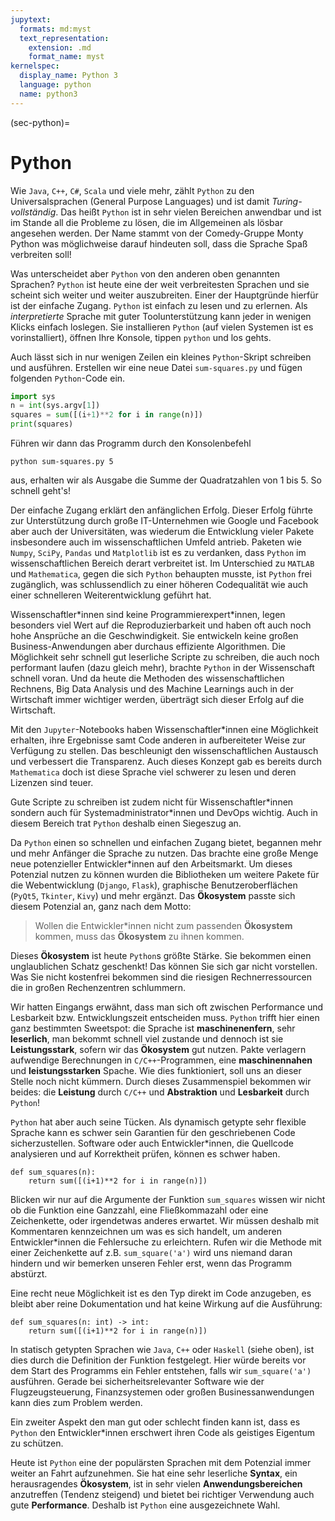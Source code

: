 ```yaml
---
jupytext:
  formats: md:myst
  text_representation:
    extension: .md
    format_name: myst
kernelspec:
  display_name: Python 3
  language: python
  name: python3
---
```


(sec-python)=
# Python

Wie ``Java``, ``C++``, ``C#``, ``Scala`` und viele mehr, zählt ``Python`` zu den Universalsprachen (General Purpose Languages) und ist damit *Turing-vollständig*. 
Das heißt ``Python`` ist in sehr vielen Bereichen anwendbar und ist im Stande all die Probleme zu lösen, die im Allgemeinen als lösbar angesehen werden.
Der Name stammt von der Comedy-Gruppe Monty Python was möglichweise darauf hindeuten soll, dass die Sprache Spaß verbreiten soll!

Was unterscheidet aber ``Python`` von den anderen oben genannten Sprachen? 
``Python`` ist heute eine der weit verbreitesten Sprachen und sie scheint sich weiter und weiter auszubreiten.
Einer der Hauptgründe hierfür ist der einfache Zugang.
``Python`` ist einfach zu lesen und zu erlernen.
Als *interpretierte* Sprache mit guter Toolunterstützung kann jeder in wenigen Klicks einfach loslegen.
Sie installieren ``Python`` (auf vielen Systemen ist es vorinstalliert), öffnen Ihre Konsole, tippen ``python`` und los gehts.

Auch lässt sich in nur wenigen Zeilen ein kleines ``Python``-Skript schreiben und ausführen.
Erstellen wir eine neue Datei ``sum-squares.py`` und fügen folgenden ``Python``-Code ein.

```python
import sys
n = int(sys.argv[1])
squares = sum([(i+1)**2 for i in range(n)])
print(squares)
```

Führen wir dann das Programm durch den Konsolenbefehl

```
python sum-squares.py 5
```

aus, erhalten wir als Ausgabe die Summe der Quadratzahlen von $1$ bis $5$.
So schnell geht's!

Der einfache Zugang erklärt den anfänglichen Erfolg.
Dieser Erfolg führte zur Unterstützung durch große IT-Unternehmen wie Google und Facebook aber auch der Universitäten, was wiederum die Entwicklung vieler Pakete insbesondere auch im wissenschaftlichen Umfeld antrieb.
Paketen wie ``Numpy``, ``SciPy``, ``Pandas`` und ``Matplotlib`` ist es zu verdanken, dass ``Python`` im wissenschaftlichen Bereich derart verbreitet ist.
Im Unterschied zu ``MATLAB`` und ``Mathematica``, gegen die sich ``Python`` behaupten musste, ist ``Python`` frei zugänglich, was schlussendlich zu einer höheren Codequalität wie auch einer schnelleren Weiterentwicklung geführt hat.

Wissenschaftler\*innen sind keine Programmierexpert\*innen, legen besonders viel Wert auf die Reproduzierbarkeit und haben oft auch noch hohe Ansprüche an die Geschwindigkeit.
Sie entwickeln keine großen Business-Anwendungen aber durchaus effiziente Algorithmen.
Die Möglichkeit sehr schnell gut leserliche Scripte zu schreiben, die auch noch performant laufen (dazu gleich mehr), brachte ``Python`` in der Wissenschaft schnell voran.
Und da heute die Methoden des wissenschaftlichen Rechnens, Big Data Analysis und des Machine Learnings auch in der Wirtschaft immer wichtiger werden, überträgt sich dieser Erfolg auf die Wirtschaft.

Mit den ``Jupyter``-Notebooks haben Wissenschaftler\*innen eine Möglichkeit erhalten, ihre Ergebnisse samt Code anderen in aufbereiteter Weise zur Verfügung zu stellen.
Das beschleunigt den wissenschaftlichen Austausch und verbessert die Transparenz.
Auch dieses Konzept gab es bereits durch ``Mathematica`` doch ist diese Sprache viel schwerer zu lesen und deren Lizenzen sind teuer.

Gute Scripte zu schreiben ist zudem nicht für Wissenschaftler\*innen sondern auch für Systemadministrator\*innen und DevOps wichtig.
Auch in diesem Bereich trat ``Python`` deshalb einen Siegeszug an.

Da ``Python`` einen so schnellen und einfachen Zugang bietet, begannen mehr und mehr Anfänger die Sprache zu nutzen.
Das brachte eine große Menge neue potenzieller Entwickler\*innen auf den Arbeitsmarkt.
Um dieses Potenzial nutzen zu können wurden die Bibliotheken um weitere Pakete für die Webentwicklung (``Django``, ``Flask``), graphische Benutzeroberflächen (``PyQt5``, ``Tkinter``, ``Kivy``) und mehr ergänzt.
Das **Ökosystem** passte sich diesem Potenzial an, ganz nach dem Motto:

>Wollen die Entwickler\*innen nicht zum passenden **Ökosystem** kommen, muss das **Ökosystem** zu ihnen kommen.

Dieses **Ökosystem** ist heute ``Python``s größte Stärke.
Sie bekommen einen unglaublichen Schatz geschenkt!
Das können Sie sich gar nicht vorstellen.
Was Sie nicht kostenfrei bekommen sind die riesigen Rechnerressourcen die in großen Rechenzentren schlummern.


Wir hatten Eingangs erwähnt, dass man sich oft zwischen Performance und Lesbarkeit bzw. Entwicklungszeit entscheiden muss.
``Python`` trifft hier einen ganz bestimmten Sweetspot: die Sprache ist **maschinenenfern**, sehr **leserlich**, man bekommt schnell viel zustande und dennoch ist sie **Leistungsstark**, sofern wir das **Ökosystem** gut nutzen.
Pakte verlagern aufwendige Berechnungen in ``C/C++``-Programmen, eine **maschinennahen** und **leistungsstarken** Spache.
Wie dies funktioniert, soll uns an dieser Stelle noch nicht kümmern.
Durch dieses Zusammenspiel bekommen wir beides: die **Leistung** durch ``C/C++`` und **Abstraktion** und **Lesbarkeit** durch ``Python``!

``Python`` hat aber auch seine Tücken.
Als dynamisch getypte sehr flexible Sprache kann es schwer sein Garantien für den geschriebenen Code sicherzustellen.
Software oder auch Entwickler\*innen, die Quellcode analysieren und auf Korrektheit prüfen, können es schwer haben.

```{code-cell} python3
def sum_squares(n):
    return sum([(i+1)**2 for i in range(n)])
```

Blicken wir nur auf die Argumente der Funktion ``sum_squares`` wissen wir nicht ob die Funktion eine Ganzzahl, eine Fließkommazahl oder eine Zeichenkette, oder irgendetwas anderes erwartet.
Wir müssen deshalb mit Kommentaren kennzeichnen um was es sich handelt, um anderen Entwickler\*innen die Fehlersuche zu erleichtern.
Rufen wir die Methode mit einer Zeichenkette auf z.B. ``sum_square('a')`` wird uns niemand daran hindern und wir bemerken unseren Fehler erst, wenn das Programm abstürzt.

Eine recht neue Möglichkeit ist es den Typ direkt im Code anzugeben, es bleibt aber reine Dokumentation und hat keine Wirkung auf die Ausführung:

```{code-cell} python3
def sum_squares(n: int) -> int:
    return sum([(i+1)**2 for i in range(n)])
```

In statisch getypten Sprachen wie ``Java``, ``C++`` oder ``Haskell`` (siehe oben), ist dies durch die Definition der Funktion festgelegt.
Hier würde bereits vor dem Start des Programms ein Fehler entstehen, falls wir ``sum_square('a')`` ausführen.
Gerade bei sicherheitsrelevanter Software wie der Flugzeugsteuerung, Finanzsystemen oder großen Businessanwendungen kann dies zum Problem werden.

Ein zweiter Aspekt den man gut oder schlecht finden kann ist, dass es ``Python`` den Entwickler\*innen erschwert ihren Code als geistiges Eigentum zu schützen. 

Heute ist ``Python`` eine der populärsten Sprachen mit dem Potenzial immer weiter an Fahrt aufzunehmen.
Sie hat eine sehr leserliche **Syntax**, ein herausragendes **Ökosystem**, ist in sehr vielen **Anwendungsbereichen** anzutreffen (Tendenz steigend) und bietet bei richtiger Verwendung auch gute **Performance**.
Deshalb ist ``Python`` eine ausgezeichnete Wahl.